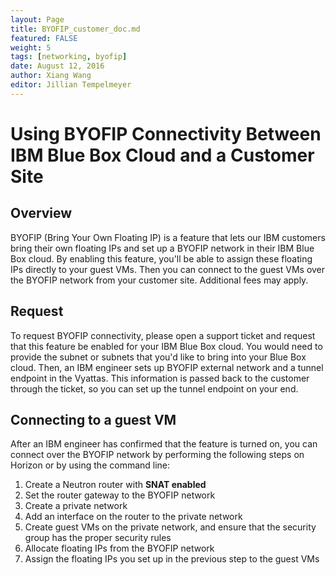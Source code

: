 ```yaml
---
layout: Page
title: BYOFIP_customer_doc.md
featured: FALSE
weight: 5
tags: [networking, byofip]
date: August 12, 2016
author: Xiang Wang
editor: Jillian Tempelmeyer
---
```


# Using BYOFIP Connectivity Between IBM Blue Box Cloud and a Customer Site

## Overview
BYOFIP (Bring Your Own Floating IP) is a feature that lets our IBM customers bring their own floating IPs and set up a BYOFIP network in their IBM Blue Box cloud. By enabling this feature, you'll be able to assign these floating IPs directly to your guest VMs. Then you can connect to the guest VMs over the BYOFIP network from your customer site. Additional fees may apply.

## Request
To request BYOFIP connectivity, please open a support ticket and request that this feature be enabled for your IBM Blue Box cloud. You would need to provide the subnet or subnets that you'd like to bring into your Blue Box cloud. Then, an IBM engineer sets up BYOFIP external network and a tunnel endpoint in the Vyattas. This information is passed back to the customer through the ticket, so you can set up the tunnel endpoint on your end.

## Connecting to a guest VM
After an IBM engineer has confirmed that the feature is turned on, you can connect over the BYOFIP network by performing the following steps on Horizon or by using the command line:
  1. Create a Neutron router with **SNAT enabled**
  2. Set the router gateway to the BYOFIP network
  3. Create a private network
  4. Add an interface on the router to the private network
  5. Create guest VMs on the private network, and ensure that the security group has the proper security rules
  6. Allocate floating IPs from the BYOFIP network
  7. Assign the floating IPs you set up in the previous step to the guest VMs
